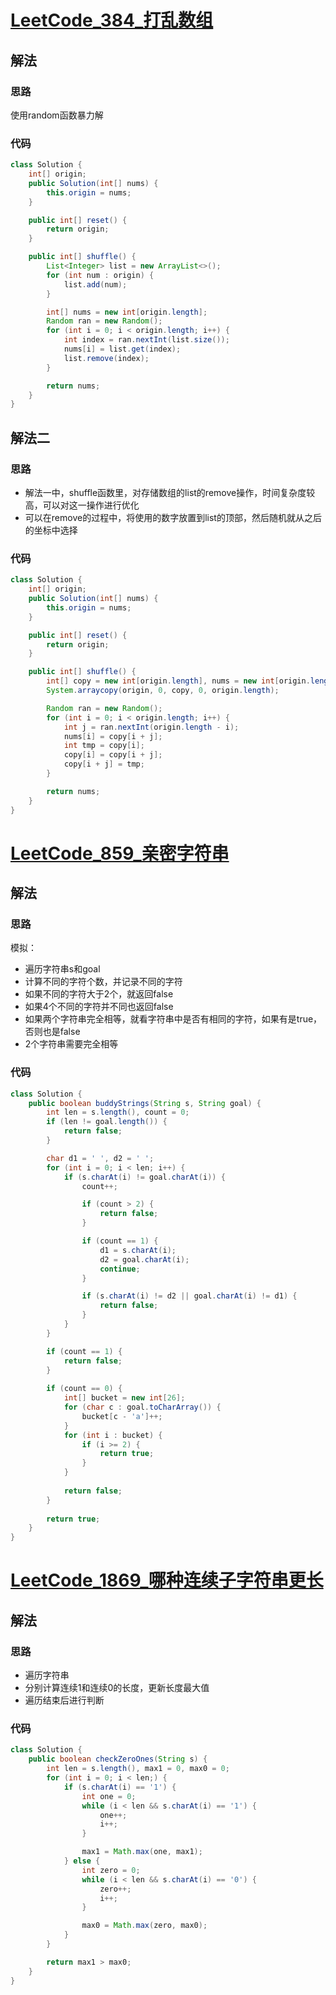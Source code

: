 # [LeetCode_384_打乱数组](https://leetcode-cn.com/problems/shuffle-an-array/)
## 解法
### 思路
使用random函数暴力解
### 代码
```java
class Solution {
    int[] origin;
    public Solution(int[] nums) {
        this.origin = nums;
    }

    public int[] reset() {
        return origin;
    }

    public int[] shuffle() {
        List<Integer> list = new ArrayList<>();
        for (int num : origin) {
            list.add(num);
        }

        int[] nums = new int[origin.length];
        Random ran = new Random();
        for (int i = 0; i < origin.length; i++) {
            int index = ran.nextInt(list.size());
            nums[i] = list.get(index);
            list.remove(index);
        }

        return nums;
    }
}
```
## 解法二
### 思路
- 解法一中，shuffle函数里，对存储数组的list的remove操作，时间复杂度较高，可以对这一操作进行优化
- 可以在remove的过程中，将使用的数字放置到list的顶部，然后随机就从之后的坐标中选择
### 代码
```java
class Solution {
    int[] origin;
    public Solution(int[] nums) {
        this.origin = nums;
    }

    public int[] reset() {
        return origin;
    }

    public int[] shuffle() {
        int[] copy = new int[origin.length], nums = new int[origin.length];
        System.arraycopy(origin, 0, copy, 0, origin.length);

        Random ran = new Random();
        for (int i = 0; i < origin.length; i++) {
            int j = ran.nextInt(origin.length - i);
            nums[i] = copy[i + j];
            int tmp = copy[i];
            copy[i] = copy[i + j];
            copy[i + j] = tmp;
        }

        return nums;
    }
}
```
# [LeetCode_859_亲密字符串](https://leetcode-cn.com/problems/buddy-strings/)
## 解法
### 思路
模拟：
- 遍历字符串s和goal
- 计算不同的字符个数，并记录不同的字符
- 如果不同的字符大于2个，就返回false
- 如果4个不同的字符并不同也返回false
- 如果两个字符串完全相等，就看字符串中是否有相同的字符，如果有是true，否则也是false
- 2个字符串需要完全相等
### 代码
```java
class Solution {
    public boolean buddyStrings(String s, String goal) {
        int len = s.length(), count = 0;
        if (len != goal.length()) {
            return false;
        }

        char d1 = ' ', d2 = ' ';
        for (int i = 0; i < len; i++) {
            if (s.charAt(i) != goal.charAt(i)) {
                count++;

                if (count > 2) {
                    return false;
                }

                if (count == 1) {
                    d1 = s.charAt(i);
                    d2 = goal.charAt(i);
                    continue;
                }

                if (s.charAt(i) != d2 || goal.charAt(i) != d1) {
                    return false;
                }
            }
        }

        if (count == 1) {
            return false;
        }
        
        if (count == 0) {
            int[] bucket = new int[26];
            for (char c : goal.toCharArray()) {
                bucket[c - 'a']++;
            }
            for (int i : bucket) {
                if (i >= 2) {
                    return true;
                }
            }
            
            return false;
        }
        
        return true;
    }
}
```
# [LeetCode_1869_哪种连续子字符串更长](https://leetcode-cn.com/problems/longer-contiguous-segments-of-ones-than-zeros/)
## 解法
### 思路
- 遍历字符串
- 分别计算连续1和连续0的长度，更新长度最大值
- 遍历结束后进行判断
### 代码
```java
class Solution {
    public boolean checkZeroOnes(String s) {
        int len = s.length(), max1 = 0, max0 = 0;
        for (int i = 0; i < len;) {
            if (s.charAt(i) == '1') {
                int one = 0;
                while (i < len && s.charAt(i) == '1') {
                    one++;
                    i++;
                }

                max1 = Math.max(one, max1);
            } else {
                int zero = 0;
                while (i < len && s.charAt(i) == '0') {
                    zero++;
                    i++;
                }

                max0 = Math.max(zero, max0);
            }
        }

        return max1 > max0;
    }
}
```